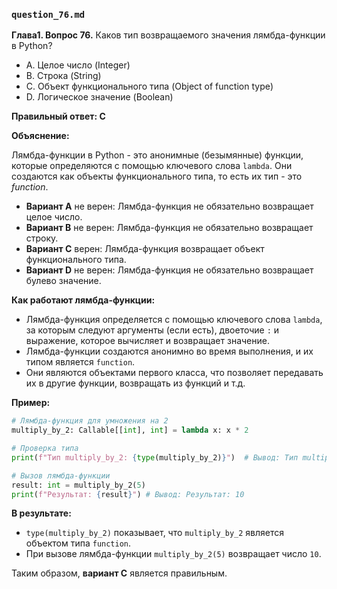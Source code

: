 ### `question_76.md`

**Глава1. Вопрос 76.** Каков тип возвращаемого значения лямбда-функции в Python?

- A. Целое число (Integer)
- B. Строка (String)
- C. Объект функционального типа (Object of function type)
- D. Логическое значение (Boolean)

**Правильный ответ: C**

**Объяснение:**

Лямбда-функции в Python - это анонимные (безымянные) функции, которые определяются с помощью ключевого слова `lambda`. Они создаются как объекты функционального типа, то есть их тип - это *function*.

*   **Вариант A** не верен: Лямбда-функция не обязательно возвращает целое число.
*   **Вариант B** не верен: Лямбда-функция не обязательно возвращает строку.
*   **Вариант C** верен: Лямбда-функция возвращает объект функционального типа.
*   **Вариант D** не верен: Лямбда-функция не обязательно возвращает булево значение.

**Как работают лямбда-функции:**
*   Лямбда-функция определяется с помощью ключевого слова `lambda`, за которым следуют аргументы (если есть), двоеточие `:` и выражение, которое вычисляет и возвращает значение.
*   Лямбда-функции создаются анонимно во время выполнения, и их типом является `function`.
*   Они являются объектами первого класса, что позволяет передавать их в другие функции, возвращать из функций и т.д.

**Пример:**

```python
# Лямбда-функция для умножения на 2
multiply_by_2: Callable[[int], int] = lambda x: x * 2

# Проверка типа
print(f"Тип multiply_by_2: {type(multiply_by_2)}")  # Вывод: Тип multiply_by_2: <class 'function'>

# Вызов лямбда-функции
result: int = multiply_by_2(5)
print(f"Результат: {result}") # Вывод: Результат: 10
```

**В результате:**
*   `type(multiply_by_2)` показывает, что `multiply_by_2` является объектом типа `function`.
*   При вызове лямбда-функции `multiply_by_2(5)`  возвращает число `10`.

Таким образом, **вариант C** является правильным.
